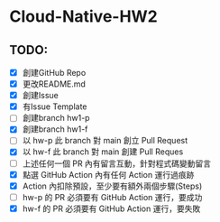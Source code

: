 # Cloud-Native-HW2

## TODO:

- [x] 創建GitHub Repo
- [x] 更改README.md
- [x] 創建Issue
- [x] 有Issue Template
- [ ] 創建branch hw1-p
- [x] 創建branch hw1-f
- [ ] 以 hw-p 此 branch 對 main 創立 Pull Request
- [x] 以 hw-f 此 branch 對 main 創建 Pull Reques
- [ ] 上述任何一個 PR 內有留言互動，針對程式碼變動留言
- [x] 點選 GitHub Action 內有任何 Action 運行過痕跡
- [x] Action 內扣除預設，至少要有額外兩個步驟(Steps)
- [ ] hw-p 的 PR 必須要有 GitHub Action 運行，要成功
- [x] hw-f 的 PR 必須要有 GitHub Action 運行，要失敗
